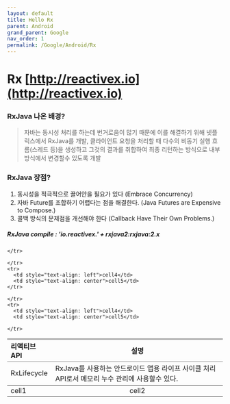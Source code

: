 ```yaml
---
layout: default
title: Hello Rx
parent: Android
grand_parent: Google
nav_order: 1
permalink: /Google/Android/Rx
---
```


# Rx [http://reactivex.io](http://reactivex.io)

### RxJava 나온 배경?
> 자바는 동시성 처리를 하는데 번거로움이 많기 때문에 이를 해결하기 위해 넷플릭스에서 RxJava를 개발, 클라이언트 요청을 
> 처리할 때 다수의 비동기 실행 흐름(스레드 등)을 생성하고 그것의 결과를 취합하여 최종 리턴하는 방식으로 내부방식에서 변경할수 있도록 개발 

### RxJava 장점?
1. 동시성을 적극적으로 끌어안을 필요가 있다 (Embrace Concurrency)
2. 자바 Future를 조합하기 어렵다는 점을 해결한다. (Java Futures are Expensive to Compose.)
3. 콜백 방식의 문제점을 개선해야 한다 (Callback Have Their Own Problems.)

##### RxJava compile : 'io.reactivex.' + rxjava2:rxjava:2.x

<table rules="groups">
  <thead>
    <tr>
      <th style="text-align: left">리액티브 API</th>
      <th style="text-align: center">설명</th>

    </tr>
  </thead>
  <tbody>
    <tr>
      <td style="text-align: left">RxLifecycle</td>
      <td style="text-align: left">RxJava를 사용하는 안드로이드 앱용 라이프 사이클 처리 API로서 
                   메모리 누수 관리에 사용할수 있다.</td>

    </tr>
    <tr>
      <td style="text-align: left">cell4</td>
      <td style="text-align: center">cell5</td>
    </tr>
  </tbody>
  <tbody>
    <tr>
      <td style="text-align: left">cell1</td>
      <td style="text-align: center">cell2</td>

    </tr>
    <tr>
      <td style="text-align: left">cell4</td>
      <td style="text-align: center">cell5</td>

    </tr>
  </tbody>

</table>